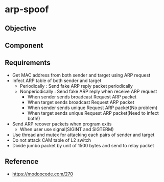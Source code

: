 # arp-spoof
## Objective
## Component
## Requirements
* Get MAC address from both sender and target using ARP request
* Infect ARP table of both sender and target
    * Periodically : Send fake ARP reply packet periodically
    * Nonperiodically : Send fake ARP reply when receive ARP request
        * When sender sends broadcast Request ARP packet
        * When target sends broadcast Request ARP packet
        * When sender sends unique Request ARP packet(No problem)
        * When target sends unique Request ARP packet(Need to infect both!)
* Send ARP recover packets when program exits
    * When user use signal(SIGINT and SIGTERM)
* Use thread and mutex for attacking each pairs of sender and target
* Do not attack CAM table of L2 switch
* Divide jumbo packet by unit of 1500 bytes and send to relay packet


## Reference
* https://modoocode.com/270
